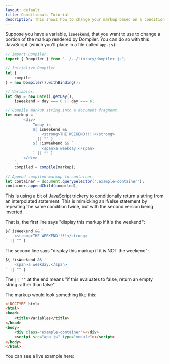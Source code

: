 ```yaml
---
layout: default
title: Conditionals Tutorial
description: This shows how to change your markup based on a condition.
---
```


<link rel="stylesheet" href="/assets/css/tutorial.css" />

Suppose you have a variable, `isWeekend`, that you want to use to change a portion of the markup rendered by Dompiler. You can do so with this JavaScript (which you'll place in a file called `app.js`):

```javascript
// Import Dompiler.
import { Dompiler } from "../../library/dompiler.js";

// Initialize Dompiler.
let {
    compile
} = new Dompiler().withBinding();

// Variables.
let day = new Date().getDay(),
    isWeekend = day === 0 || day === 6;

// Compile markup string into a document fragment.
let markup = `
        <div>
            Today is
            ${ isWeekend && `
                <strong>THE WEEKEND!!!!</strong>
            ` || "" }
            ${ !isWeekend && `
                <span>a weekday.</span>
            ` || "" }
        </div>
    `,
    compiled = compile(markup);

// Append compiled markup to container.
let container = document.querySelector(".example-container");
container.appendChild(compiled);
```

This is using a bit of JavaScript trickery to conditionally return a string from an interpolated statement. This is mimicking an if/else statement by repeating the same condition twice, but with the second version being inverted.

That is, the first line says "display this markup if it's the weekend":

```javascript
${ isWeekend && `
    <strong>THE WEEKEND!!!!</strong>
` || "" }
```

The second line says "display this markup if it is NOT the weekend":

```javascript
${ !isWeekend && `
    <span>a weekday.</span>
` || "" }
```

The `|| ""` at the end means "if this evaluates to false, return an empty string rather than false".

The markup would look something like this:

```html
<!DOCTYPE html>
<html>
<head>
    <title>Variables</title>
</head>
<body>
    <div class="example-container"></div>
    <script src="app.js" type="module"></script>
</body>
</html>
```

You can see a live example here:

<div class="example-container"></div>
<script src="app.js" type="module"></script>